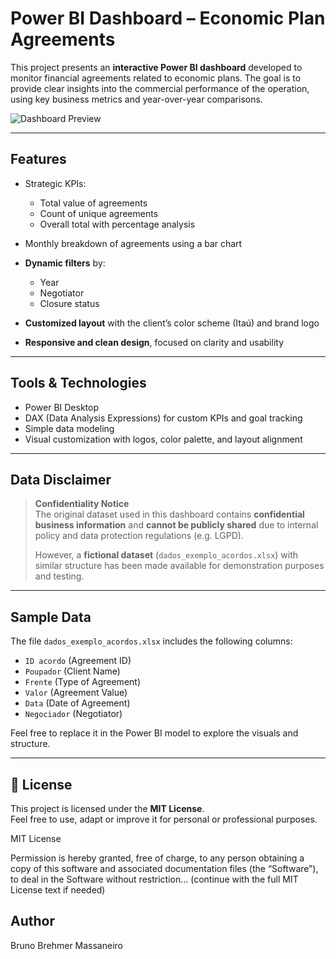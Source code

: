 #  Power BI Dashboard – Economic Plan Agreements

This project presents an **interactive Power BI dashboard** developed to monitor financial agreements related to economic plans. 
The goal is to provide clear insights into the commercial performance of the operation, using key business metrics and year-over-year comparisons.

![Dashboard Preview](./c5696eb3-d7a8-41b1-9a31-b4d018806854.png)

---

##  Features

- Strategic KPIs:  
  - Total value of agreements  
  - Count of unique agreements  
  - Overall total with percentage analysis

- Monthly breakdown of agreements using a bar chart

- **Dynamic filters** by:
  - Year  
  - Negotiator  
  - Closure status

- **Customized layout** with the client’s color scheme (Itaú) and brand logo

- **Responsive and clean design**, focused on clarity and usability

---

##  Tools & Technologies

- Power BI Desktop  
- DAX (Data Analysis Expressions) for custom KPIs and goal tracking  
- Simple data modeling  
- Visual customization with logos, color palette, and layout alignment

---

##  Data Disclaimer

>  **Confidentiality Notice**  
> The original dataset used in this dashboard contains **confidential business information** and **cannot be publicly shared** due to internal policy and data protection regulations (e.g. LGPD).  
>
> However, a **fictional dataset** (`dados_exemplo_acordos.xlsx`) with similar structure has been made available for demonstration purposes and testing.

---

##  Sample Data

The file `dados_exemplo_acordos.xlsx` includes the following columns:

- `ID acordo` (Agreement ID)  
- `Poupador` (Client Name)  
- `Frente` (Type of Agreement)  
- `Valor` (Agreement Value)  
- `Data` (Date of Agreement)  
- `Negociador` (Negotiator)

Feel free to replace it in the Power BI model to explore the visuals and structure.

---

## 📄 License

This project is licensed under the **MIT License**.  
Feel free to use, adapt or improve it for personal or professional purposes.


MIT License

Permission is hereby granted, free of charge, to any person obtaining a copy
of this software and associated documentation files (the “Software”), to deal
in the Software without restriction...
(continue with the full MIT License text if needed)

## Author

Bruno Brehmer Massaneiro
